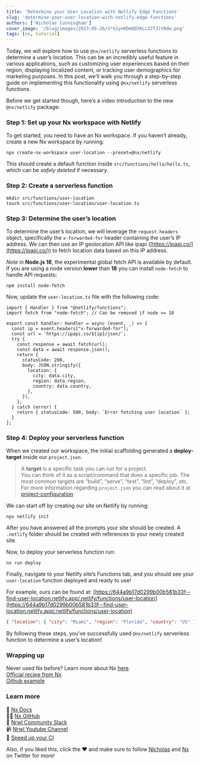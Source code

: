 ```yaml
---
title: 'Determine your User Location with Netlify Edge Functions'
slug: 'determine-your-user-location-with-netlify-edge-functions'
authors: ['Nicholas Cunningham']
cover_image: '/blog/images/2023-05-26/1*G2ynKDm6DIKLcZ2fJlV0dw.png'
tags: [nx, tutorial]
---
```


Today, we will explore how to use `@nx/netlify` serverless functions to determine a user’s location. This can be an incredibly useful feature in various applications, such as customizing user experiences based on their region, displaying localized content, or tracking user demographics for marketing purposes. In this post, we’ll walk you through a step-by-step guide on implementing this functionality using `@nx/netlify` serverless functions.

Before we get started though, here’s a video introduction to the new `@nx/netlify` package:

### Step 1: Set up your Nx workspace with Netlify

To get started, you need to have an Nx workspace. If you haven’t already, create a new Nx workspace by running:

```shell
npx create-nx-workspace user-location --preset=@nx/netlify
```

This should create a default function inside `src/functions/hello/hello.ts`, which can be _safely deleted_ if necessary.

### Step 2: Create a serverless function

```
mkdir src/functions/user-location
touch src/functions/user-location/user-location.ts
```

### Step 3: Determine the user’s location

To determine the user’s location, we will leverage the `request.headers` object, specifically the `x-forwarded-for` header containing the user’s IP address. We can then use an IP geolocation API like ipapi ([https://ipapi.co/](https://ipapi.co/)) to fetch location data based on this IP address.

_Note_ in **Node.js 18**, the experimental global fetch API is available by default. If you are using a node version **lower** than **18** you can install `node-fetch` to handle API requests:

```
npm install node-fetch
```

Now, update the `user-location.ts` file with the following code:

```
import { Handler } from "@netlify/functions";
import fetch from "node-fetch"; // Can be removed if node >= 18

export const handler: Handler = async (event, _) => {
  const ip = event.headers["x-forwarded-for"];
  const url = `https://ipapi.co/${ip}/json/`;
  try {
    const response = await fetch(url);
    const data = await response.json();
    return {
      statusCode: 200,
      body: JSON.stringify({
        location: {
          city: data.city,
          region: data.region,
          country: data.country,
        },
      }),
    };
  } catch (error) {
    return { statusCode: 500, body: `Error fetching user location` };
  }
};
```

### Step 4: Deploy your serverless function

When we created our workspace, the initial scaffolding generated a **deploy-target** inside our `project.json`.

> A **target** is a specific task you can run for a project.  
> You can think of it as a script/command that does a specific job. The most common targets are “build”, “serve”, “test”, “lint”, “deploy”, etc. For more information regarding `project.json` you can read about it at [project-configuration](/reference/project-configuration)

We can start off by creating our site on Netlify by running:

```shell
npx netlify init
```

After you have answered all the prompts your site should be created. A `.netlify` folder should be created with references to your newly created site.

Now, to deploy your serverless function run:

```
nx run deploy
```

Finally, navigate to your Netlify site’s Functions tab, and you should see your `user-location` function deployed and ready to use!

For example, ours can be found at: [https://644a9b17d0299b00b581b33f--find-user-location.netlify.app/.netlify/functions/user-location](https://644a9b17d0299b00b581b33f--find-user-location.netlify.app/.netlify/functions/user-location)

```json
{ "location": { "city": "Miami", "region": "Florida", "country": "US" } }
```

By following these steps, you’ve successfully used `@nx/netlify` serverless function to determine a user’s location!

### Wrapping up

Never used Nx before? Learn more about Nx [here](/getting-started/why-nx).  
[Official recipe from Nx](/recipes/node/node-serverless-functions-netlify)  
[Github example](https://github.com/ndcunningham/nx-netlify-serverless)

### Learn more

🧠 [Nx Docs](/getting-started/intro)  
👩‍💻 [Nx GitHub](https://github.com/nrwl/nx)  
💬 [Nrwl Community Slack](https://go.nx.dev/community)  
📹 [Nrwl Youtube Channel](https://www.youtube.com/@nxdevtools)  
🚀 [Speed up your CI](/nx-cloud)

Also, if you liked this, click the ❤️ and make sure to follow [Nicholas](https://twitter.com/ndcunningham) and [Nx](https://twitter.com/NxDevTools) on Twitter for more!
